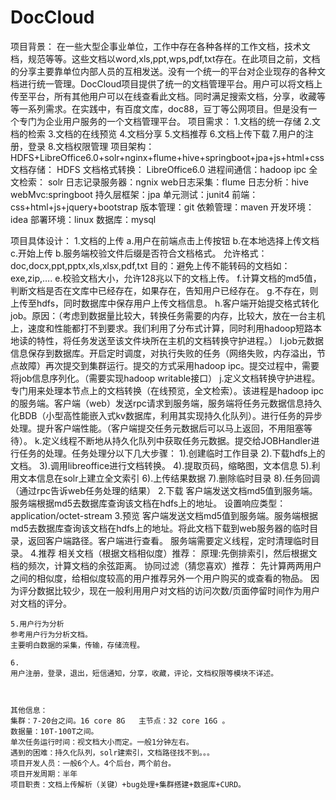 # DocCloud

项目背景：
	在一些大型企事业单位，工作中存在各种各样的工作文档，技术文档，规范等等。这些文档以word,xls,ppt,wps,pdf,txt存在。在此项目之前，文档的分享主要靠单位内部人员的互相发送。没有一个统一的平台对企业现存的各种文档进行统一管理。DocCloud项目提供了统一的文档管理平台。用户可以将文档上传至平台，所有其他用户可以在线查看此文档。同时满足搜索文档，分享，收藏等等一系列需求。在实践中，有百度文库，doc88，豆丁等公网项目。但是没有一个专门为企业用户服务的一个文档管理平台。
项目需求：
	1.文档的统一存储
	2.文档的检索
	3.文档的在线预览
	4.文档分享
	5.文档推荐
	6.文档上传下载
	7.用户的注册，登录
	8.文档权限管理
项目架构：
	HDFS+LibreOffice6.0+solr+nginx+flume+hive+springboot+jpa+js+html+css
	文档存储： HDFS
	文档格式转换： LibreOffice6.0
	进程间通信：hadoop ipc
	全文检索： solr
	日志记录服务器：ngnix
	web日志采集：flume
	日志分析：hive
	webMvc:springboot
	持久层框架：jpa
 	单元测试：junit4
	前端：css+html+js+jquery+bootstrap
	版本管理：git
	依赖管理：maven
	开发环境：idea
	部署环境：linux
	数据库：mysql

项目具体设计：
	1.文档的上传
		a.用户在前端点击上传按钮
		b.在本地选择上传文档
		c.开始上传
		b.服务端校验文件后缀是否符合文档格式。
			允许格式：doc,docx,ppt,pptx,xls,xlsx,pdf,txt
			目的：避免上传不能转码的文档如：exe,zip,….
		e.校验文档大小，允许128兆以下的文档上传。
		f.计算文档的md5值，判断文档是否在文库中已经存在，如果存在，告知用户已经存在。
		g.不存在，则上传至hdfs，同时数据库中保存用户上传文档信息。
		h.客户端开始提交格式转化job。原因：（考虑到数据量比较大，转换任务需要的内存，比较大，放在一台主机上，速度和性能都打不到要求。我们利用了分布式计算，同时利用hadoop短路本地读的特性，将任务发送至该文件块所在主机的文档转换守护进程。）
		I.job元数据信息保存到数据库。开启定时调度，对执行失败的任务（网络失败，内存溢出，节点故障）再次提交到集群运行。提交的方式采用hadoop ipc。提交过程中，需要将job信息序列化。（需要实现hadoop writable接口）
		j.定义文档转换守护进程。专门用来处理本节点上的文档转换（在线预览，全文检索）。该进程是hadoop ipc的服务端。客户端（web）发送rpc请求到服务端，服务端将任务元数据信息持久化BDB（小型高性能嵌入式kv数据库，利用其实现持久化队列）。进行任务的异步处理。提升客户端性能。（客户端提交任务元数据后可以马上返回，不用阻塞等待）。
		k.定义线程不断地从持久化队列中获取任务元数据。提交给JOBHandler进行任务的处理。任务处理分以下几大步骤：
	1).创建临时工作目录
	2).下载hdfs上的文档。
	3).调用libreoffice进行文档转换。
	4).提取页码，缩略图，文本信息
	5).利用文本信息在solr上建立全文索引
	6).上传结果数据
	7).删除临时目录
	8).任务回调（通过rpc告诉web任务处理的结果）
	2.下载
	客户端发送文档md5值到服务端。服务端根据md5去数据库查询该文档在hdfs上的地址。
设置响应类型：application/octet-stream
	3.预览
	客户端发送文档md5值到服务端。服务端根据md5去数据库查询该文档在hdfs上的地址。将此文档下载到web服务器的临时目录，返回客户端路径。客户端进行查看。
	服务端需要定义线程，定时清理临时目录。
	4.推荐
	相关文档（根据文档相似度）推荐：
		原理:先倒排索引，然后根据文档的频次，计算文档的余弦距离。
	协同过滤（猜您喜欢）推荐：
		先计算两两用户之间的相似度，给相似度较高的用户推荐另外一个用户购买的或查看的物品。
	因为评分数据比较少，现在一般利用用户对文档的访问次数/页面停留时间作为用户对文档的评分。
	
	5.用户行为分析
	参考用户行为分析文档。
	主要明白数据的采集，传输，存储流程。
	
	6.
	用户注册，登录，退出，短信通知，分享，收藏，评论，文档权限等模块不详述。



	其他信息：
	集群：7-20台之间。16 core 8G   主节点：32 core 16G 。
	数据量：10T-100T之间。
	单次任务运行时间：视文档大小而定。一般1分钟左右。
	遇到的困难：持久化队列，solr建索引，文档路径找不到。。。
	项目开发人员：一般6个人。4个后台，两个前台。
	项目开发周期：半年
	项目职责：文档上传解析（关键）+bug处理+集群搭建+数据库+CURD。
	


